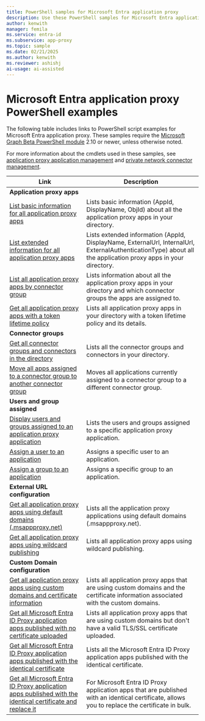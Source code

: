 ```yaml
---
title: PowerShell samples for Microsoft Entra application proxy
description: Use these PowerShell samples for Microsoft Entra application proxy to get information about application proxy apps and connectors in your directory, assign users and groups to apps, and get certificate information.
author: kenwith
manager: femila
ms.service: entra-id
ms.subservice: app-proxy
ms.topic: sample
ms.date: 02/21/2025
ms.author: kenwith
ms.reviewer: ashishj
ai-usage: ai-assisted
---
```


# Microsoft Entra application proxy PowerShell examples

The following table includes links to PowerShell script examples for Microsoft Entra application proxy. These samples require the [Microsoft Graph Beta PowerShell module](/powershell/microsoftgraph/installation) 2.10 or newer, unless otherwise noted.


For more information about the cmdlets used in these samples, see [application proxy application management](/powershell/module/azuread/#application_proxy_application_management) and [private network connector management](/powershell/module/azuread/#application_proxy_connector_management).

| Link | Description |
|---|---|
|**Application proxy apps**||
| [List basic information for all application proxy apps](scripts/powershell-get-all-app-proxy-apps-basic.md) | Lists basic information (AppId, DisplayName, ObjId) about all the application proxy apps in your directory. |
| [List extended information for all application proxy apps](scripts/powershell-get-all-app-proxy-apps-extended.md) | Lists extended information  (AppId, DisplayName, ExternalUrl, InternalUrl, ExternalAuthenticationType) about all the application proxy apps in your directory.  |
| [List all application proxy apps by connector group](scripts/powershell-get-all-app-proxy-apps-by-connector-group.md) | Lists information about all the application proxy apps in your directory and which connector groups the apps are assigned to. |
| [Get all application proxy apps with a token lifetime policy](scripts/powershell-get-all-app-proxy-apps-with-policy.md) | Lists all application proxy apps in your directory with a token lifetime policy and its details.|
|**Connector groups**||
| [Get all connector groups and connectors in the directory](scripts/powershell-get-all-connectors.md) | Lists all the connector groups and connectors in your directory. |
| [Move all apps assigned to a connector group to another connector group](scripts/powershell-move-all-apps-to-connector-group.md) | Moves all applications currently assigned to a connector group to a different connector group. |
|**Users and group assigned**||
| [Display users and groups assigned to an application proxy application](scripts/powershell-display-users-group-of-app.md) | Lists the users and groups assigned to a specific application proxy application. |
| [Assign a user to an application](scripts/powershell-assign-user-to-app.md) | Assigns a specific user to an application. |
| [Assign a group to an application](scripts/powershell-assign-group-to-app.md) | Assigns a specific group to an application. |
|**External URL configuration**||
| [Get all application proxy apps using default domains (.msappproxy.net)](scripts/powershell-get-all-default-domain-apps.md)  | Lists all the application proxy applications using default domains (.msappproxy.net). |
| [Get all application proxy apps using wildcard publishing](scripts/powershell-get-all-wildcard-apps.md) | Lists all application proxy apps using wildcard publishing. |
|**Custom Domain configuration**||
| [Get all application proxy apps using custom domains and certificate information](scripts/powershell-get-all-custom-domains-and-certs.md) | Lists all application proxy apps that are using custom domains and the certificate information associated with the custom domains. |
| [Get all Microsoft Entra ID Proxy application apps published with no certificate uploaded](scripts/powershell-get-all-custom-domain-no-cert.md) | Lists all application proxy apps that are using custom domains but don't have a valid TLS/SSL certificate uploaded. |
| [Get all Microsoft Entra ID Proxy application apps published with the identical certificate](scripts/powershell-get-custom-domain-identical-cert.md) | Lists all the Microsoft Entra ID Proxy application apps published with the identical certificate. |
| [Get all Microsoft Entra ID Proxy application apps published with the identical certificate and replace it](scripts/powershell-get-custom-domain-replace-cert.md) | For Microsoft Entra ID Proxy application apps that are published with an identical certificate, allows you to replace the certificate in bulk. |
